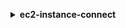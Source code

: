 **<details ><summary style="color:none;">ec2-instance-connect</summary><blockquote>**

- **<details><summary style="color:none;"><b><u>help</b></u></summary><blockquote>**

  * **<p style="color:none;"></p>**

  </br>

  <p style="color:red;">Description</p>

  </br>

  ## **Examples**

  ```bash

  ```
  ```json

  ```

  </br>

- **<details><summary style="color:none;"><b><u>send-serial-console-ssh-public-key</b></u></summary><blockquote>**

  * **<p style="color:none;">--instance-id</p>**
  * **<p style="color:none;">--serial-port</p>**
  * **<p style="color:none;">--ssh-public-key</p>**
  * **<p style="color:none;">--cli-input-json</p>**
  * **<p style="color:none;">--cli-input-yaml</p>**
  * **<p style="color:none;">--generate-cli-skeleton</p>**

  </br>

  <p style="color:red;">Description</p>

  </br>

  ## **Examples**

  ```bash

  ```
  ```json

  ```

  </br>

- **<details><summary style="color:none;"><b><u>send-ssh-public-key</b></u></summary><blockquote>**

  * **<p style="color:none;">--instance-id</p>**
  * **<p style="color:none;">--instance-os-user</p>**
  * **<p style="color:none;">--ssh-public-key</p>**
  * **<p style="color:none;">--availability-zone</p>**
  * **<p style="color:none;">--cli-input-json</p>**
  * **<p style="color:none;">--cli-input-yaml</p>**
  * **<p style="color:none;">--generate-cli-skeleton</p>**

  </br>

  <p style="color:red;">Description</p>

  </br>

  ## **Examples**

  ```bash

  ```
  ```json

  ```

  </br>

</blockquote></details>
</blockquote></details>
</blockquote></details>
</blockquote></details>
